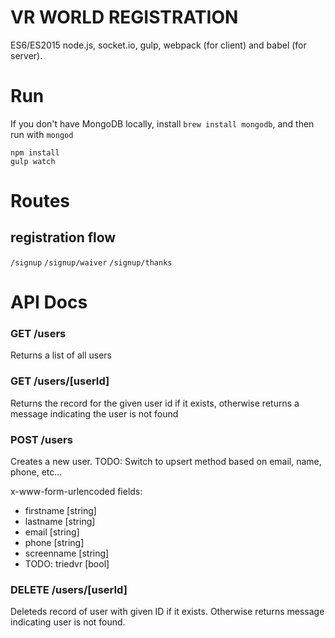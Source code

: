 # VR WORLD REGISTRATION
ES6/ES2015   node.js, socket.io, gulp, webpack (for client) and babel (for server).


# Run
If you don't have MongoDB locally, install `brew install mongodb`, and then run with `mongod`

```
npm install
gulp watch
```

# Routes
## registration flow
`/signup`
`/signup/waiver`
`/signup/thanks`

# API Docs

### GET /users
Returns a list of all users

### GET /users/[userId]
Returns the record for the given user id if it exists, otherwise returns a message indicating the user is not found

### POST /users
Creates a new user. TODO: Switch to upsert method based on email, name, phone, etc...

x-www-form-urlencoded fields:
* firstname [string]
* lastname [string]
* email [string]
* phone [string]
* screenname [string]
* TODO: triedvr [bool]

### DELETE /users/[userId]
Deleteds record of user with given ID if it exists. Otherwise returns message indicating user is not found.
